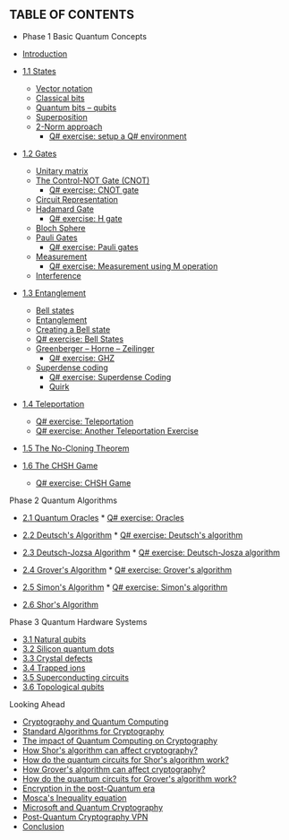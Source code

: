 ## TABLE OF CONTENTS

- Phase 1 Basic Quantum Concepts

* [Introduction](./README.md)

* [1.1 States](./1-Basic_Quantum_Concepts/1-States.ipynb)
    * [Vector notation](./1-Basic_Quantum_Concepts/1-States.ipynb#vectornotation)
    * [Classical bits](./1-Basic_Quantum_Concepts/1-States.ipynb#classicalbits)
    * [Quantum bits – qubits](./1-Basic_Quantum_Concepts/1-States.ipynb#quantumbits)   
    * [Superposition](./1-Basic_Quantum_Concepts/1-States.ipynb#superposition)   
    * [2-Norm approach](./1-Basic_Quantum_Concepts/1-States.ipynb#normapproach)
        * [Q# exercise: setup a Q# environment](./1-Basic_Quantum_Concepts/1-States.ipynb#qexercise)

* [1.2 Gates](./1-Basic_Quantum_Concepts/2-Gates.ipynb)
   * [Unitary matrix](./1-Basic_Quantum_Concepts/2-Gates.ipynb#unitarymatrix)
   * [The Control-NOT Gate (CNOT)](./1-Basic_Quantum_Concepts/2-Gates.ipynb#cnot)
       * [Q# exercise: CNOT gate](./1-Basic_Quantum_Concepts/2-Gates.ipynb#qcnot)
   * [Circuit Representation](./1-Basic_Quantum_Concepts/2-Gates.ipynb#circuit)
   * [Hadamard Gate](./1-Basic_Quantum_Concepts/2-Gates.ipynb#hadamard)
       * [Q# exercise: H gate](./1-Basic_Quantum_Concepts/2-Gates.ipynb#qh)
   * [Bloch Sphere](./1-Basic_Quantum_Concepts/2-Gates.ipynb#boch)
   * [Pauli Gates](./1-Basic_Quantum_Concepts/2-Gates.ipynb#pauli)
       * [Q# exercise: Pauli gates](./1-Basic_Quantum_Concepts/2-Gates.ipynb#qpauli)
   * [Measurement](./1-Basic_Quantum_Concepts/2-Gates.ipynb#measurement)
       * [Q# exercise: Measurement using M operation](./1-Basic_Quantum_Concepts/2-Gates.ipynb#qmeasurement)
   * [Interference](./1-Basic_Quantum_Concepts/2-Gates.ipynb#interference)

* [1.3 Entanglement](./1-Basic_Quantum_Concepts/3-Entanglement.ipynb)
   * [Bell states](./1-Basic_Quantum_Concepts/3-Entaglement.ipynb#bell)
   * [Entanglement](./1-Basic_Quantum_Concepts/3-Entaglement.ipynb#entanglement)
   * [Creating a Bell state](./1-Basic_Quantum_Concepts/3-Entaglement.ipynb#creating)
   * [Q# exercise: Bell States](./1-Basic_Quantum_Concepts/3-Entaglement.ipynb#qbell)
   * [Greenberger – Horne – Zeilinger](./1-Basic_Quantum_Concepts/3-Entaglement.ipynb#ghz)
       * [Q# exercise: GHZ](./1-Basic_Quantum_Concepts/3-Entaglement.ipynb#qghz)
   * [Superdense coding](./1-Basic_Quantum_Concepts/3-Entaglement.ipynb#superdense)
       * [Q# exercise: Superdense Coding](./1-Basic_Quantum_Concepts/3-Entaglement.ipynb#qsuperdense)
       * [Quirk](./1-Basic_Quantum_Concepts/3-Entaglement.ipynb#quirk)

* [1.4 Teleportation](./1-Basic_Quantum_Concepts/4-Teleportation.ipynb)
    * [Q# exercise: Teleportation](./1-Basic_Quantum_Concepts/4-Teleportation.ipynb#qtransformation)
    * [Q# exercise: Another Teleportation Exercise](./1-Basic_Quantum_Concepts/4-Teleportation.ipynb#qtransformation2)

* [1.5 The No-Cloning Theorem](./1-Basic_Quantum_Concepts/5-No-Cloning_Theorem.ipynb)

* [1.6 The CHSH Game](./1-Basic_Quantum_Concepts/6-CHSH_Game.ipynb)
    * [Q# exercise: CHSH Game](./1-Basic_Quantum_Concepts/6-CHSH_Game.ipynb#qchsh)

Phase 2 Quantum Algorithms
* [2.1 Quantum Oracles](./2-Quantum_Algorithms/1-Quantum_Oracles.ipynb)
       * [Q# exercise: Oracles](./2-Quantum_Algorithms/1-Quantum_Oracles.ipynb#qexercise)

* [2.2 Deutsch's Algorithm](./2-Quantum_Algorithms/2-Deutsch_s_Algorithm.ipynb)
       * [Q# exercise: Deutsch's algorithm](./2-Quantum_Algorithms/2-Deutsch_s_Algorithm.ipynb#qex)

* [2.3 Deutsch-Jozsa Algorithm](./2-Quantum_Algorithms/3-Deutsch-Jozsa_Algorithm.ipynb)
       * [Q# exercise: Deutsch-Josza algorithm](./2-Quantum_Algorithms/3-Deutsch-Jozsa_Algorithm.ipynb#qex)

* [2.4 Grover's Algorithm](./2-Quantum_Algorithms/4-Grover_s_Algorithm.ipynb)
       * [Q# exercise: Grover's algorithm](./2-Quantum_Algorithms/4-Grover_s_Algorithm.ipynb#qex)

* [2.5 Simon's Algorithm](./2-Quantum_Algorithms/5-Simon_s_Algorithm.ipynb)
       * [Q# exercise: Simon's algorithm](./2-Quantum_Algorithms/5-Simon_s_Algorithm.ipynb#qex)

* [2.6 Shor's Algorithm](./2-Quantum_Algorithms/6-Shor_s_Algorithm.ipynb)

Phase 3 Quantum Hardware Systems
* [3.1 Natural qubits](./3-Quantum_Hardware_Systems/1-Natural_Qubits.ipynb)
* [3.2 Silicon quantum dots](./3-Quantum_Hardware_Systems/2-Silicon_Quantum_Dots.ipynb)
* [3.3 Crystal defects](./3-Quantum_Hardware_Systems/3-Crystal_Defects.ipynb)
* [3.4 Trapped ions](./3-Quantum_Hardware_Systems/4-Trapped_Ions.ipynb)
* [3.5 Superconducting circuits](./3-Quantum_Hardware_Systems/5-Superconductin_Circuits.ipynb)
* [3.6 Topological qubits](./3-Quantum_Hardware_Systems/6-Topological_Qubits.ipynb)

Looking Ahead
* [Cryptography and Quantum Computing](./LOOKING_AHEAD/1-Cryptography.ipynb)
* [Standard Algorithms for Cryptography]()
* [The impact of Quantum Computing on Cryptography]()
* [How Shor's algorithm can affect cryptography?]()
* [How do the quantum circuits for Shor's algorithm work?]()
* [How Grover's algorithm can affect cryptography?]()
* [How do the quantum circuits for Grover's algorithm work?]()
* [Encryption in the post-Quantum era]()
* [Mosca's Inequality equation]()
* [Microsoft and Quantum Cryptography]()
* [Post-Quantum Cryptography VPN]()
* [Conclusion]()